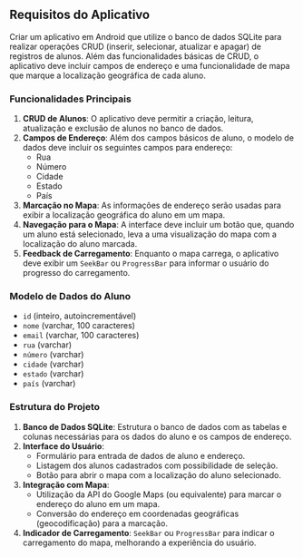 ## Requisitos do Aplicativo

Criar um aplicativo em Android que utilize o banco de dados SQLite para realizar operações CRUD (inserir, selecionar, atualizar e apagar) de registros de alunos. Além das funcionalidades básicas de CRUD, o aplicativo deve incluir campos de endereço e uma funcionalidade de mapa que marque a localização geográfica de cada aluno.

### Funcionalidades Principais

1. **CRUD de Alunos**: O aplicativo deve permitir a criação, leitura, atualização e exclusão de alunos no banco de dados.
2. **Campos de Endereço**: Além dos campos básicos de aluno, o modelo de dados deve incluir os seguintes campos para endereço:
    - Rua
    - Número
    - Cidade
    - Estado
    - País
3. **Marcação no Mapa**: As informações de endereço serão usadas para exibir a localização geográfica do aluno em um mapa.
4. **Navegação para o Mapa**: A interface deve incluir um botão que, quando um aluno está selecionado, leva a uma visualização do mapa com a localização do aluno marcada.
5. **Feedback de Carregamento**: Enquanto o mapa carrega, o aplicativo deve exibir um `SeekBar` ou `ProgressBar` para informar o usuário do progresso do carregamento.

### Modelo de Dados do Aluno

- `id` (inteiro, autoincrementável)
- `nome` (varchar, 100 caracteres)
- `email` (varchar, 100 caracteres)
- `rua` (varchar)
- `número` (varchar)
- `cidade` (varchar)
- `estado` (varchar)
- `país` (varchar)

### Estrutura do Projeto

1. **Banco de Dados SQLite**: Estrutura o banco de dados com as tabelas e colunas necessárias para os dados do aluno e os campos de endereço.
2. **Interface do Usuário**:
    - Formulário para entrada de dados de aluno e endereço.
    - Listagem dos alunos cadastrados com possibilidade de seleção.
    - Botão para abrir o mapa com a localização do aluno selecionado.
3. **Integração com Mapa**:
    - Utilização da API do Google Maps (ou equivalente) para marcar o endereço do aluno em um mapa.
    - Conversão do endereço em coordenadas geográficas (geocodificação) para a marcação.
4. **Indicador de Carregamento**: `SeekBar` ou `ProgressBar` para indicar o carregamento do mapa, melhorando a experiência do usuário.
